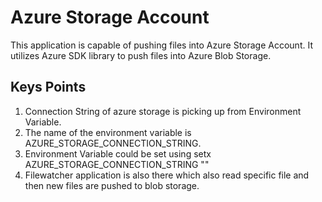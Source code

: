 # Azure Storage Account

This application is capable of pushing files into Azure Storage Account. It utilizes Azure SDK library to push files into Azure Blob Storage.

## Keys Points
1) Connection String of azure storage is picking up from Environment Variable.
2) The name of the environment variable is AZURE_STORAGE_CONNECTION_STRING.
3) Environment Variable could be set using setx AZURE_STORAGE_CONNECTION_STRING "<ConnectionString>"
4) Filewatcher application is also there which also read specific file and then new files are pushed to blob storage.
